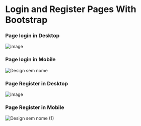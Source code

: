 # Login and Register Pages With Bootstrap


<h3> Page login in Desktop </h3>

![image](https://user-images.githubusercontent.com/63684101/186986206-d0fb4e8c-2f01-4432-b5aa-560788b5b594.png)

<h3> Page login in Mobile </h3>

![Design sem nome](https://user-images.githubusercontent.com/63684101/187004768-d70e57c2-2722-4592-819d-f5279b5a582f.gif)


<h3> Page Register in Desktop </h3>

![image](https://user-images.githubusercontent.com/63684101/186987561-369bbc0b-35ce-4fbc-9544-6c63a7b905a0.png)

<h3> Page Register in Mobile </h3>

![Design sem nome (1)](https://user-images.githubusercontent.com/63684101/187004818-793ba812-91ad-4e68-9f6f-dfb0f924dd05.gif)


